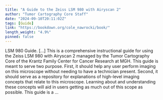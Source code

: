 ```yaml
---
title: "A Guide to the Zeiss LSM 980 with Airyscan 2"
author: "Tumor Cartography Core Staff"
date: "2024-09-10T20:11:02Z"
tags: [Guide]
link: "https://bookdown.org/cole_nawrocki/book/"
length_weight: "4.9%"
pinned: false
---
```


LSM 980 Guide. [...] This is a comprehensive instructional guide for using the Zeiss LSM 980
with Airyscan 2 managed by the Tumor Cartography Core of the Krantz
Family Center for Cancer Research at MGH. This guide is meant to serve
two purpose. First, it should help any user perform imaging on this
microscope without needing to have a technician present. Second, it
should serve as a repository for explanations of high-level imaging
concepts that relate to this microscope. Learning about and
understanding these concepts will aid in users getting as much out of
this scope as possible. This guide is a ...

